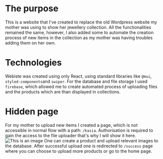 # The purpose 

This is a website that I've created to replace the old Wordpress website my mother was using to show her jewellery collection. All the functionalities remained the same, however, I also added some to automate the creation process of new items in the collection as my mother was having troubles adding them on her own.

# Technologies

Webiste was created using only React, using standard libraries like ```@mui```, ```styled-components```and ```swiper```. For the database and file storage I used ```firebase```, which allowed me to create automated process of uploading files and the products which are than displayed in collections.

# Hidden page

For my mother to upload new items I created a page, which is not accessible in normal flow with a path: ```/kasia```. Authorisation is required to gain the access to the file uploader that's why I will show it here.
![This is an image](https://firebasestorage.googleapis.com/v0/b/km-jewelry.appspot.com/o/images%2FScreenshot%202022-05-14%20at%2016.51.59.png?alt=media&token=f3e46bbb-8e96-49bb-aca7-34762b6dfbcd)
One can create a product and upload relevant images to the database. After successful upload one is redirected to ```/success``` page where you can choose to upload more products or go to the home page.
